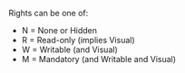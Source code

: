 Rights can be one of:

* N = None or Hidden
* R = Read-only (implies Visual)
* W = Writable (and Visual)
* M = Mandatory (and Writable and Visual)